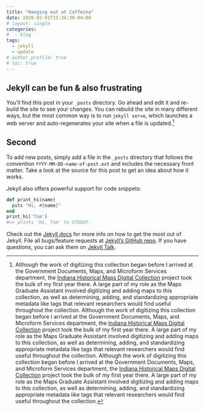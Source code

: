 ```yaml
---
title: "Hanging out at Caffeina"
date: 2020-02-01T15:34:30-04:00
# layout: single
categories:
#  - blog
tags:
  - jekyll
  - update
# author_profile: true
# toc: true
---
```


## Jekyll can be fun & also frustrating

You'll find this post in your `_posts` directory. Go ahead and edit it and re-build the site to see your changes. You can rebuild the site in many different ways, but the most common way is to run `jekyll serve`, which launches a web server and auto-regenerates your site when a file is updated.[^1]  

[^1]: Although the work of digitizing this collection began before I arrived at the Government Documents, Maps, and Microform Services department, the [Indiana Historical Maps Digital Collection](https://iu.edu) project took the bulk of my first year there. A large part of my role as the Maps Graduate Assistant involved digitizing and adding maps to this collection, as well as determining, adding, and standardizing appropriate metadata like tags that relevant researchers would find useful throughout the collection. Although the work of digitizing this collection began before I arrived at the Government Documents, Maps, and Microform Services department, the [Indiana Historical Maps Digital Collection](https://iu.edu) project took the bulk of my first year there. A large part of my role as the Maps Graduate Assistant involved digitizing and adding maps to this collection, as well as determining, adding, and standardizing appropriate metadata like tags that relevant researchers would find useful throughout the collection. Although the work of digitizing this collection began before I arrived at the Government Documents, Maps, and Microform Services department, the [Indiana Historical Maps Digital Collection](https://iu.edu) project took the bulk of my first year there. A large part of my role as the Maps Graduate Assistant involved digitizing and adding maps to this collection, as well as determining, adding, and standardizing appropriate metadata like tags that relevant researchers would find useful throughout the collection.

## Second  

To add new posts, simply add a file in the `_posts` directory that follows the convention `YYYY-MM-DD-name-of-post.ext` and includes the necessary front matter. Take a look at the source for this post to get an idea about how it works.

Jekyll also offers powerful support for code snippets:

```ruby
def print_hi(name)
  puts "Hi, #{name}"
end
print_hi('Tom')
#=> prints 'Hi, Tom' to STDOUT.
```

Check out the [Jekyll docs][jekyll-docs] for more info on how to get the most out of Jekyll. File all bugs/feature requests at [Jekyll’s GitHub repo][jekyll-gh]. If you have questions, you can ask them on [Jekyll Talk][jekyll-talk].

[jekyll-docs]: https://jekyllrb.com/docs/home
[jekyll-gh]:   https://github.com/jekyll/jekyll
[jekyll-talk]: https://talk.jekyllrb.com/
